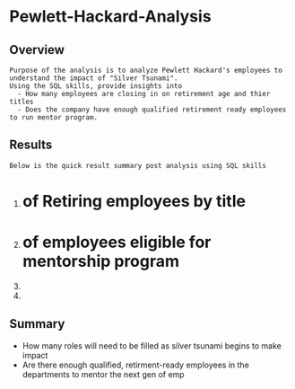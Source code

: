 # Pewlett-Hackard-Analysis

## Overview

    Purpose of the analysis is to analyze Pewlett Hackard's employees to understand the impact of "Silver Tsunami". 
    Using the SQL skills, provide insights into 
      - How many employees are closing in on retirement age and thier titles
      - Does the company have enough qualified retirement ready employees to run mentor program.

## Results
    Below is the quick result summary post analysis using SQL skills
1. # of Retiring employees by title
2. # of employees eligible for mentorship program
3.
4.

## Summary
 - How many roles will need to be filled as silver tsunami begins to make impact
 - Are there enough qualified, retirment-ready employees in the departments to mentor the next gen of emp
